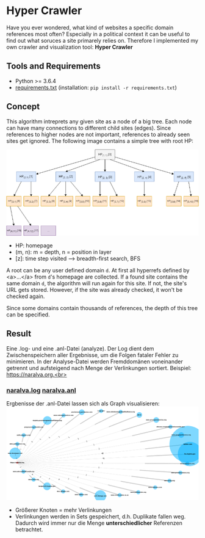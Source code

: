 # Hyper Crawler

Have you ever wondered, what kind of websites a specific domain references most often?
Especially in a political context it can be useful to find out what soruces a site primarely relies on.
Therefore I implemented my own crawler and visualization tool: **Hyper Crawler**

## Tools and Requirements
* Python >= 3.6.4
* [requirements.txt](requirements.txt) (installation: `pip install -r requirements.txt`)

## Concept
This algorithm intreprets any given site as a node of a big tree. Each node can have many connections to different child sites (edges). Since references to higher nodes are not important, references to already seen sites get ignored. The following image contains a simple tree with root HP:

![alt text](res/tree.png "Tree Structure for homepages")

* HP: homepage
* (m, n): m = depth, n = position in layer
* \[z\]: time step visited --> breadth-first search, BFS

A root can be any user defined domain `d`. At first all hyperrefs defined by \<a\>...\</a\> from `d`'s homepage are collected.
If a found site contains the same domain `d`, the algorithm will run again for this site. If not, the site's URL gets stored.
However, if the site was already checked, it won't be checked again.

Since some domains contain thousands of references, the depth of this tree can be specified.


## Result
Eine .log- und eine .anl-Datei (analyze). Der Log dient dem Zwischenspeichern aller Ergebnisse, um die Folgen fataler Fehler zu minimieren. In der Analyse-Datei werden Fremddomänen voneinander getrennt und aufsteigend nach Menge der Verlinkungen sortiert. Beispiel: https://naralva.org.<br>

### [naralva.log](results/logs/naralva.log) [naralva.anl](results/naralva.anl)


Ergbenisse der .anl-Datei lassen sich als Graph visualisieren:
![alt text](res/naralva[1_bis_-1].png "Fremdverlinkungen von naralva.org aus")<br>
* Größerer Knoten =  mehr Verlinkungen
* Verlinkungen werden in Sets gespeichert, d.h. Duplikate fallen weg. Dadurch wird immer nur die Menge __unterschiedlicher__ Referenzen betrachtet.
